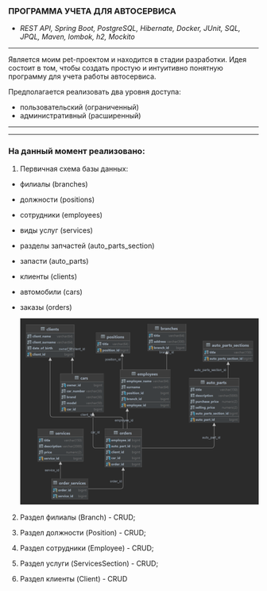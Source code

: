  ### **ПРОГРАММА УЧЕТА ДЛЯ АВТОСЕРВИСА**
- *REST API, Spring Boot, PostgreSQL, Hibernate, Docker, JUnit, SQL, JPQL, Maven, lombok, h2, Mockito*
***************************************************************************************************
  
Является моим pet-проектом и находится в стадии разработки. Идея состоит в том, чтобы создать простую и интуитивно понятную программу для учета работы автосервиса.

Предполагается реализовать два уровня доступа:
- пользовательский (ограниченный)
- административный (расширенный)
***************************************************************************************************
***************************************************************************************************

### На данный момент реализовано:

1) Первичная схема базы данных:
- филиалы (branches)
- должности (positions)
- сотрудники (employees)
- виды услуг (services)
- разделы запчастей (auto_parts_section)
- запасти (auto_parts)
- клиенты (clients)
- автомобили (cars)
- заказы (orders)

  ![Alt-описание изображения](/order_services.png)


2) Раздел филиалы (Branch) - CRUD;

3) Раздел должности (Position) - CRUD;

4) Раздел сотрудники (Employee) - CRUD;

5) Раздел услуги (ServicesSection) - CRUD;
6) Раздел клиенты (Client) - CRUD